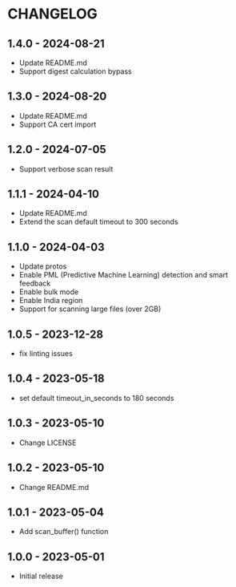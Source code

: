 # CHANGELOG

## 1.4.0 - 2024-08-21

* Update README.md
* Support digest calculation bypass

## 1.3.0 - 2024-08-20

* Update README.md
* Support CA cert import

## 1.2.0 - 2024-07-05

* Support verbose scan result

## 1.1.1 - 2024-04-10

* Update README.md
* Extend the scan default timeout to 300 seconds

## 1.1.0 - 2024-04-03

* Update protos
* Enable PML (Predictive Machine Learning) detection and smart feedback
* Enable bulk mode
* Enable India region
* Support for scanning large files (over 2GB)

## 1.0.5 - 2023-12-28

* fix linting issues

## 1.0.4 - 2023-05-18

* set default timeout_in_seconds to 180 seconds

## 1.0.3 - 2023-05-10

* Change LICENSE

## 1.0.2 - 2023-05-10

* Change README.md

## 1.0.1 - 2023-05-04

* Add scan_buffer() function

## 1.0.0 - 2023-05-01

* Initial release
